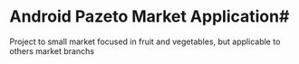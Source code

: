 # Android Pazeto Market Application#

Project to small market focused in fruit and vegetables, but applicable to others market branchs